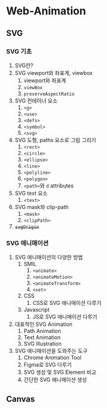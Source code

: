 # Web-Animation

## SVG

### SVG 기초

1. SVG란?
2. SVG viewport와 좌표계, viewbox
	1. viewport와 좌표계
	2. `viewBox`
  	3. `preserveAspectRatio`
3. SVG 컨테이너 요소
	1. `<g>`
	2. `<use>`
	3. `<defs>`
	4. `<symbol>`
	5. `<svg>`
4. SVG 도형, paths 요소로 그림 그리기
	1. `<rect>`
	2. `<circle>`
	3. `<ellipse>`
	4. `<line>`
	5. `<polyline>`
	6. `<polygon>`
	7. `<path>`와 `d` attributes
5. SVG text 요소
	1. `<text>`
6. SVG mask와 clip-path
	1. `<mask>`
	2. `<clipPath>`
7. ~~`svgOrigin`~~

### SVG 애니매이션

1. SVG 애니매이션의 다양한 방법
	1. SMIL
		1. `<animate>`
		2. `<animateMotion>`
		3. `<animateTransform>`
		4. `<set>`
	2. CSS
		1. CSS로 SVG 애니매이션 다루기
	3. Javascript
		1. JS로 SVG 애니매이션 다루기
2. 대표적인 SVG Animation
	1. Path Animation
	2. Text Animation
	3. SVG Illustration
3. SVG 애니매이션을 도와주는 도구
	1. Chrome Animation Tool
	2. Figma로 SVG 다루기
	3. SVG 생성 및 SVG Element 비교
	4. 간단한 SVG 애니매이션 생성

## Canvas
